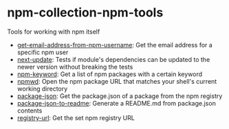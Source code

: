 # npm-collection-npm-tools

Tools for working with npm itself

- [get-email-address-from-npm-username](https://github.com/git+https:/): Get the email address for a specific npm user
- [next-update](https://github.com/git+https:/): Tests if module&#39;s dependencies can be updated to the newer version without breaking the tests
- [npm-keyword](https://github.com/sindresorhus/npm-keyword): Get a list of npm packages with a certain keyword
- [npmwd](https://github.com/git+https:/): Open the npm package URL that matches your shell&#39;s current working directory
- [package-json](https://github.com/git+https:/): Get the package.json of a package from the npm registry
- [package-json-to-readme](https://github.com/git+https:/): Generate a README.md from package.json contents
- [registry-url](https://github.com/git+https:/): Get the set npm registry URL
